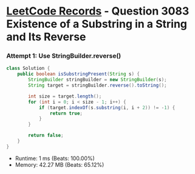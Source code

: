 # [LeetCode Records](../../README.md) - Question 3083 Existence of a Substring in a String and Its Reverse

### Attempt 1: Use StringBuilder.reverse()
```java
class Solution {
    public boolean isSubstringPresent(String s) {
        StringBuilder stringBuilder = new StringBuilder(s);
        String target = stringBuilder.reverse().toString();

        int size = target.length();
        for (int i = 0; i < size - 1; i++) {
            if (target.indexOf(s.substring(i, i + 2)) != -1) {
                return true;
            }
        }

        return false;
    }
}
```
- Runtime: 1 ms (Beats: 100.00%)
- Memory: 42.27 MB (Beats: 65.12%)

<br>
